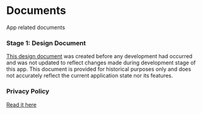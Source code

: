 # Documents

App related documents


### Stage 1: Design Document

[This design document](Capstone_Stage1.pdf) was created before any development had occurred and was not updated to reflect changes made during development stage of this app. This document is provided for historical purposes only and does not accurately reflect the current application state nor its features.


### Privacy Policy

[Read it here](privacy_policy.md)
